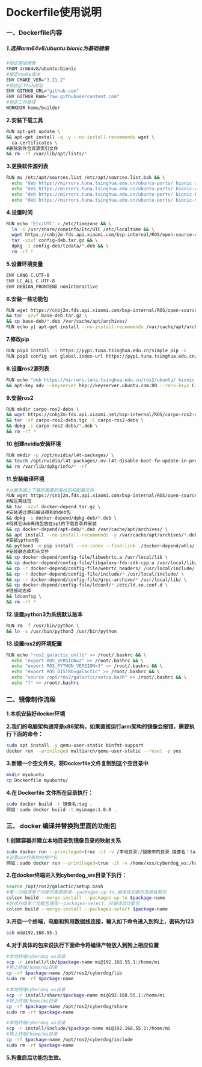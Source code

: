 # **Dockerfile使用说明**

### **一、Dockerfile内容**

##### 1.选择arm64v8/ubuntu:bionic为基础镜像

```Bash
#指定基础镜像
FROM arm64v8/ubuntu:bionic
#指定cmake版本
ENV CMAKE_VER="3.21.2"
#指定github网址
ENV GITHUB_URL="github.com"
ENV GITHUB_RAW="raw.githubusercontent.com"
#指定工作路径
WORKDIR home/builder
```

**2.安装下载工具**

```Bash
RUN apt-get update \
&& apt-get install -q -y --no-install-recommends wget \
  ca-certificates \
#删除软件包资源索引文件
&& rm -rf /var/lib/apt/lists/*
```

**3.更换软件源列表**

```Bash
RUN mv /etc/apt/sources.list /etc/apt/sources.list.bak && \
  echo "deb https://mirrors.tuna.tsinghua.edu.cn/ubuntu-ports/ bionic main restricted universe multiverse\n" > /etc/apt/sources.list && \
  echo "deb https://mirrors.tuna.tsinghua.edu.cn/ubuntu-ports/ bionic-updates main restricted universe multiverse\n" >> /etc/apt/sources.list && \
  echo "deb https://mirrors.tuna.tsinghua.edu.cn/ubuntu-ports/ bionic-backports main restricted universe multiverse\n" >> /etc/apt/sources.list && \
  echo "deb https://mirrors.tuna.tsinghua.edu.cn/ubuntu-ports/ bionic-security main restricted universe multiverse" >> /etc/apt/sources.list
```

**4.设置时间**

```Bash
RUN echo 'Etc/UTC' > /etc/timezone && \
  ln -s /usr/share/zoneinfo/Etc/UTC /etc/localtime && \
  wget https://cnbj2m.fds.api.xiaomi.com/bsp-internal/ROS/open-source-docker-depends/config-deb.tar.gz && \
  tar -xzvf config-deb.tar.gz && \
  dpkg -i config-deb/tzdata/*.deb && \
  rm -rf *
```

**5.设置环境变量**

```Bash
ENV LANG C.UTF-8
ENV LC_ALL C.UTF-8
ENV DEBIAN_FRONTEND noninteractive
```



**6.安装一些功能包**

```Bash
RUN wget https://cnbj2m.fds.api.xiaomi.com/bsp-internal/ROS/open-source-docker-depends/base-deb.tar.gz \
&& tar -xzvf base-deb.tar.gz \
&& cp base-deb/*.deb /var/cache/apt/archives/
RUN echo y| apt-get install --no-install-recommends /var/cache/apt/archives/*.deb && rm -rf *
```

**7.修改pip**

```Bash
RUN pip3 install -i https://pypi.tuna.tsinghua.edu.cn/simple pip -U
RUN pip3 config set global.index-url https://pypi.tuna.tsinghua.edu.cn/simple
```



**8.设置ros2源列表**

```Bash
RUN echo "deb https://mirrors.tuna.tsinghua.edu.cn/ros2/ubuntu/ bionic main" > /etc/apt/sources.list.d/ros2-latest.list \
&& apt-key adv --keyserver hkp://keyserver.ubuntu.com:80 --recv-keys C1CF6E31E6BADE8868B172B4F42ED6FBAB17C654
```



**9.安装ros2**

```Bash
RUN mkdir carpo-ros2-debs \
&& wget https://cnbj2m-fds.api.xiaomi.net/bsp-internal/ROS/carpo-ros2-debs/carpo-ros2-debs.tgz \
&& tar -xf carpo-ros2-debs.tgz -C carpo-ros2-debs \
&& dpkg -i carpo-ros2-debs/*.deb \
&& rm -rf *
```

**10.创建nvidia安装环境**

```Bash
RUN mkdir -p /opt/nvidia/l4t-packages/ \
&& touch /opt/nvidia/l4t-packages/.nv-l4t-disable-boot-fw-update-in-preinstall \
&& rm /var/lib/dpkg/info/* -rf
```



**11.安装编译环境**

```Bash
#从服务器上下载所需要的离线包和配置文件
RUN wget https://cnbj2m.fds.api.xiaomi.com/bsp-internal/ROS/open-source-docker-depends/docker-depend.tar.gz \
#解压离线包
&& tar -xzvf docker-depend.tar.gz \
#安装通过源码编译得到的deb包
&& dpkg -i docker-depend/dpkg-deb/*.deb \
#将其它deb离线包放在apt的下载目录并安装
&& cp docker-depend/apt-deb/*.deb /var/cache/apt/archives/ \
&& apt install --no-install-recommends -y /var/cache/apt/archives/*.deb \
#安装ypthon包
&& python3 -m pip install --no-index --find-link ./docker-depend/whls/ -r ./docker-depend/whls/requirement.txt --ignore-installed \
#安装静态库和头文件
&& cp docker-depend/config-file/libwebrtc.a /usr/local/lib \
&& cp docker-depend/config-file/libgalaxy-fds-sdk-cpp.a /usr/local/lib/ \
&& cp -r docker-depend/config-file/webrtc_headers/ /usr/local/include/ \
&& cp -r docker-depend/config-file/include/* /usr/local/include/ \
&& cp -r docker-depend/config-file/grpc-archive/* /usr/local/lib/ \
&& cp docker-depend/config-file/ldconf/* /etc/ld.so.conf.d \
#链接动态库
&& ldconfig \
&& rm -rf * 
```



**12.设置python3为系统默认版本**

```Bash
RUN rm -f /usr/bin/python \
&& ln -s /usr/bin/python3 /usr/bin/python
```

**13.设置ros2的环境配置**

```Bash
RUN echo "ros2_galactic_on(){" >> /root/.bashrc && \
  echo "export ROS_VERSION=2" >> /root/.bashrc && \
  echo "export ROS_PYTHON_VERSION=3" >> /root/.bashrc && \
  echo "export ROS_DISTRO=galactic" >> /root/.bashrc && \
  echo "source /opt/ros2/galactic/setup.bash" >> /root/.bashrc && \
  echo "}" >> /root/.bashrc
```



### **二、镜像制作流程**

**1.本机安装好docker环境**

**2.我们的电脑架构通常是x86架构，如果直接运行arm架构的镜像会报错，需要执行下面的命令：**

```Bash
sudo apt install -y qemu-user-static binfmt-support
docker run --privileged multiarch/qemu-user-static --reset -p yes
```

**3.新建一个空文件夹，将Dockerfile文件复制到这个空目录中**

```Bash
mkdir myubuntu
cp Dockerfile myubuntu/
```

**4.在 Dockerfile 文件所在目录执行：**

```Bash
sudo docker build -t 镜像名:tag .
例如：sudo docker build -t myimage:1.0.0 .
```

### **三、 docker 编译并替换狗里面的功能包**

**1.创建容器并建立本地目录到镜像目录的映射关系**

```Bash
sudo docker run --privileged=true -it -v /本地目录:/镜像中的目录 镜像名：tag bash
#这里xxx代表你的用户名
例如：sudo docker run --privileged=true -it -v /home/xxx/cyberdog_ws:/home/builder/cyberdog_ws myimage:1.0.0 bash
```

**2.在docker终端进入到cyberdog\_ws目录下执行：**

```Bash
source /opt/ros2/galactic/setup.bash
#第一次编译某个功能包需要使用--packages-up-to,编译该功能包及其依赖包
colcon build --merge-install --packages-up-to $package-name
#后续升级单个功能包使用--packages-select，只编译该功能包
colcon build --merge-install --packages-select $package-name
```

**3.开启一个终端，电脑和狗用数据线连接，输入如下命令进入到狗上，密码为123**

```Bash
ssh mi@192.168.55.1
```

**4.对于具体的包来说执行下面命令将编译产物放入到狗上相应位置** 

```Bash
#本地终端cyberdog_ws目录
scp -r install/lib/$package-name mi@192.168.55.1:/home/mi
#狗上终端/home/mi目录
cp -rf $package-name /opt/ros2/cyberdog/lib
sudo rm -rf $package-name

#本地终端cyberdog_ws目录
scp -r install/share/$package-name mi@192.168.55.1:/home/mi
#狗上终端/home/mi目录
cp -rf $package-name /opt/ros2/cyberdog/share
sudo rm -rf $package-name

#本地终端cyberdog_ws目录
scp -r install/include/$package-name mi@192.168.55.1:/home/mi
#狗上终端/home/mi目录
cp -rf $package-name /opt/ros2/cyberdog/include
sudo rm -rf $package-name
```

**5.狗重启后功能包生效。**

